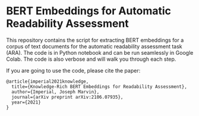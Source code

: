 # BERT Embeddings for Automatic Readability Assessment

This repository contains the script for extracting BERT embeddings for a corpus of text documents for the automatic readability assessment task (ARA). The code is in Python notebook and can be run seamlessly in Google Colab. The code is also verbose and will walk you through each step. 


If you are going to use the code, please cite the paper:

```
@article{imperial2021knowledge,
  title={Knowledge-Rich BERT Embeddings for Readability Assessment},
  author={Imperial, Joseph Marvin},
  journal={arXiv preprint arXiv:2106.07935},
  year={2021}
}
```
